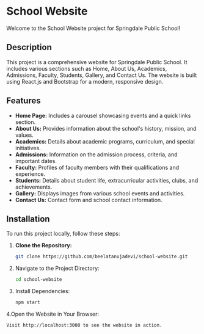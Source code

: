 # School Website

Welcome to the School Website project for Springdale Public School!

## Description

This project is a comprehensive website for Springdale Public School. It includes various sections such as Home, About Us, Academics, Admissions, Faculty, Students, Gallery, and Contact Us. The website is built using React.js and Bootstrap for a modern, responsive design.

## Features

- **Home Page:** Includes a carousel showcasing events and a quick links section.
- **About Us:** Provides information about the school's history, mission, and values.
- **Academics:** Details about academic programs, curriculum, and special initiatives.
- **Admissions:** Information on the admission process, criteria, and important dates.
- **Faculty:** Profiles of faculty members with their qualifications and experience.
- **Students:** Details about student life, extracurricular activities, clubs, and achievements.
- **Gallery:** Displays images from various school events and activities.
- **Contact Us:** Contact form and school contact information.

## Installation

To run this project locally, follow these steps:

1. **Clone the Repository:**
   ```bash
   git clone https://github.com/beelatanujadevi/school-website.git

2. Navigate to the Project Directory:
   ```bash
   cd school-website
3. Install Dependencies:
   ```bash
   npm start
4.Open the Website in Your Browser:
   ```bash
Visit http://localhost:3000 to see the website in action.

